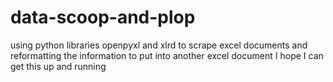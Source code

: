 # data-scoop-and-plop
using python libraries openpyxl and xlrd to scrape excel documents and reformatting the information to put into another excel document
I hope I can get this up and running
